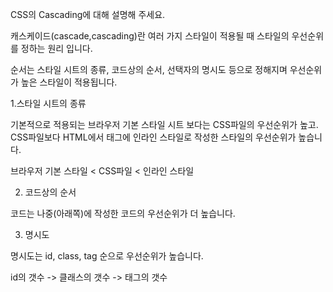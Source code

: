 CSS의 Cascading에 대해 설명해 주세요.

캐스케이드(cascade,cascading)란 여러 가지 스타일이 적용될 때 스타일의 우선순위를 정하는 원리 입니다.

순서는 스타일 시트의 종류, 코드상의 순서, 선택자의 명시도 등으로 정해지며 우선순위가 높은 스타일이 적용됩니다.
  
1.스타일 시트의 종류

기본적으로 적용되는 브라우저 기본 스타일 시트 보다는 CSS파일의 우선순위가 높고. CSS파일보다 HTML에서 태그에 인라인 스타일로 작성한 스타일의 우선순위가 높습니다.

브라우저 기본 스타일 < CSS파일 < 인라인 스타일

2. 코드상의 순서

코드는 나중(아래쪽)에 작성한 코드의 우선순위가 더 높습니다.

3. 명시도

명시도는 id, class, tag 순으로 우선순위가 높습니다.

id의 갯수 -> 클래스의 갯수 -> 태그의 갯수
